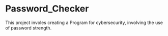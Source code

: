 # Password_Checker
This project involes creating a Program for cybersecurity, involving the use of password strength. 
